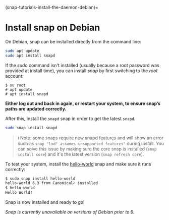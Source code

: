 (snap-tutorials-install-the-daemon-debian)=
# Install snap on Debian

On Debian, snap can be installed directly from the command line:

```bash
sudo apt update
sudo apt install snapd
```
If the *sudo* command isn't installed (usually because a root password was provided at install time), you can install *snap* by first switching to the *root* account:

```no-highlight
$ su root
# apt update
# apt install snapd
```

**Either log out and back in again, or restart your system, to ensure snap’s paths are updated correctly.**

After this, install the `snapd` snap in order to get the latest `snapd`.

```bash
sudo snap install snapd
```

> :information_source: Note: some snaps require new snapd features and will show an error such as `snap "lxd" assumes unsupported features"` during install. You can solve this issue by making sure the core snap is installed (`snap install core`) and it's the latest version (`snap refresh core`).

To test your system, install the [hello-world](https://snapcraft.io/hello-world) snap and make sure it runs correctly:

```bash
$ sudo snap install hello-world
hello-world 6.3 from Canonical✓ installed
$ hello-world
Hello World!
```

Snap is now installed and ready to go!

_Snap is currently unavailable on versions of Debian prior to 9._
